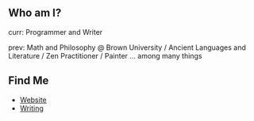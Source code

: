 ## Who am I?
curr: Programmer and Writer

prev: Math and Philosophy @ Brown University / Ancient Languages and Literature / Zen Practitioner / Painter ... among many things 

## Find Me
- <a href="https://limjungyoon.com/">Website</a>
- <a href="https://jungyoonlim.substack.com/">Writing</a>
